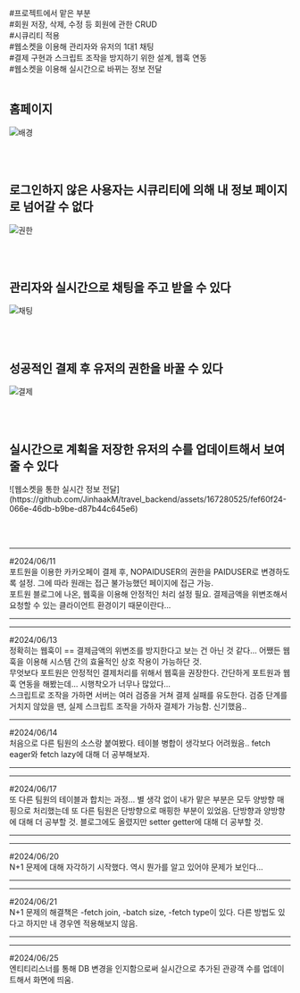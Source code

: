 #프로젝트에서 맡은 부분<br>
#회원 저장, 삭제, 수정 등 회원에 관한 CRUD <br>
#시큐리티 적용<br>
#웹소켓을 이용해 관리자와 유저의 1대1 채팅<br>
#결제 구현과 스크립트 조작을 방지하기 위한 설계, 웹훅 연동<br>
#웹소켓을 이용해 실시간으로 바뀌는 정보 전달<br>
<br>
<h2>홈페이지</h2>

![배경](https://github.com/JinhaakM/travel_backend/assets/167280525/dab78bec-3b81-4262-a768-ce34bfc9fcf5)

<br><br>

<h2>로그인하지 않은 사용자는 시큐리티에 의해 내 정보 페이지로 넘어갈 수 없다</h2>

![권한](https://github.com/JinhaakM/travel_backend/assets/167280525/35380e0f-9933-4792-bf82-b31123e252d1)

<br><br>

<h2>관리자와 실시간으로 채팅을 주고 받을 수 있다</h2>

![채팅](https://github.com/JinhaakM/travel_backend/assets/167280525/90a5cd9d-d06a-4b21-8851-ed325ed8523b)

<br><br>

<h2>성공적인 결제 후 유저의 권한을 바꿀 수 있다</h2>

![결제](https://github.com/JinhaakM/travel_backend/assets/167280525/81c85a42-e349-44d5-a124-17bec3c82e24)

<br><br>

<h2>실시간으로 계획을 저장한 유저의 수를 업데이트해서 보여줄 수 있다</h2>
![웹소켓을 통한 실시간 정보 전달](https://github.com/JinhaakM/travel_backend/assets/167280525/fef60f24-066e-46db-b9be-d87b44c645e6)

<br><br>

<hr>
#2024/06/11 <br> 포트원을 이용한 카카오페이 결제 후, NOPAIDUSER의 권한을 PAIDUSER로 변경하도록 설정. 그에 따라 원래는 접근 불가능했던 페이지에 접근 가능.
<br>
포트원 블로그에 나온, 웹훅을 이용해 안정적인 처리 설정 필요. 결제금액을 위변조해서 요청할 수 있는 클라이언트 환경이기 때문이란다...
<hr>
<hr>
#2024/06/13 <br> 정확히는 웹훅이 == 결제금액의 위변조를 방지한다고 보는 건 아닌 것 같다... 어쨌든 웹훅을 이용해 시스템 간의 효율적인 상호 작용이 가능하단 것.
<br>
무엇보다 포트원은 안정적인 결제처리를 위해서 웹훅을 권장한다. 간단하게 포트원과 웹훅 연동을 해봤는데... 시행착오가 너무나 많았다...
<br>
스크립트로 조작을 가하면 서버는 여러 검증을 거쳐 결제 실패를 유도한다. 검증 단계를 거치지 않았을 땐, 실제 스크립트 조작을 가하자 결제가 가능함. 신기했음..
<hr>
#2024/06/14 <br> 처음으로 다른 팀원의 소스랑 붙여봤다. 테이블 병합이 생각보다 어려웠음.. fetch eager와 fetch lazy에 대해 더 공부해보자.
<br>
<hr>
<hr>
#2024/06/17 <br> 또 다른 팀원의 테이블과 합치는 과정... 별 생각 없이 내가 맡은 부분은 모두 양방향 매핑으로 처리했는데 또 다른 팀원은 단방향으로 매핑한 부분이 있었음. 단방향과 양방향에 대해 더 공부할 것. 
블로그에도 올렸지만 setter getter에 대해 더 공부할 것.
<hr>
<hr>
#2024/06/20 <br> N+1 문제에 대해 자각하기 시작했다. 역시 뭔가를 알고 있어야 문제가 보인다... 
<hr>
<hr>
#2024/06/21 <br> N+1 문제의 해결책은 -fetch join, -batch size, -fetch type이 있다. 다른 방법도 있다고 하지만 내 경우엔 적용해보지 않음.
<hr>
<hr>
#2024/06/25 <br> 엔티티리스너를 통해 DB 변경을 인지함으로써 실시간으로 추가된 관광객 수를 업데이트해서 화면에 띄움. 






